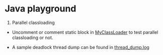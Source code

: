 # Java playground

1. Parallel classloading

- Uncomment or comment static block in [MyClassLoader](src/main/java/com/example/playground/classloader/MyClassLoader.java) to test parallel classloading or not.

- A sample deadlock thread dump can be found in [thread_dump.log](src/main/resources/thread_dump.log)